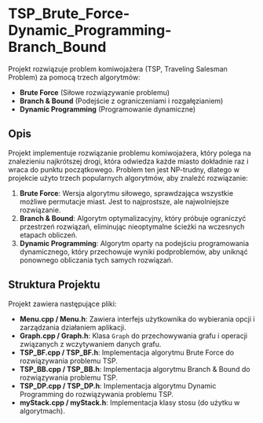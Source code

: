 # TSP_Brute_Force-Dynamic_Programming-Branch_Bound

Projekt rozwiązuje problem komiwojażera (TSP, Traveling Salesman Problem) za pomocą trzech algorytmów:

- **Brute Force** (Siłowe rozwiązywanie problemu)
- **Branch & Bound** (Podejście z ograniczeniami i rozgałęzianiem)
- **Dynamic Programming** (Programowanie dynamiczne)

## Opis

Projekt implementuje rozwiązanie problemu komiwojażera, który polega na znalezieniu najkrótszej drogi, która odwiedza każde miasto dokładnie raz i wraca do punktu początkowego. Problem ten jest NP-trudny, dlatego w projekcie użyto trzech popularnych algorytmów, aby znaleźć rozwiązanie:

1. **Brute Force**: Wersja algorytmu siłowego, sprawdzająca wszystkie możliwe permutacje miast. Jest to najprostsze, ale najwolniejsze rozwiązanie.
2. **Branch & Bound**: Algorytm optymalizacyjny, który próbuje ograniczyć przestrzeń rozwiązań, eliminując nieoptymalne ścieżki na wczesnych etapach obliczeń.
3. **Dynamic Programming**: Algorytm oparty na podejściu programowania dynamicznego, który przechowuje wyniki podproblemów, aby uniknąć ponownego obliczania tych samych rozwiązań.

## Struktura Projektu

Projekt zawiera następujące pliki:

- **Menu.cpp / Menu.h**: Zawiera interfejs użytkownika do wybierania opcji i zarządzania działaniem aplikacji.
- **Graph.cpp / Graph.h**: Klasa `Graph` do przechowywania grafu i operacji związanych z wczytywaniem danych grafu.
- **TSP_BF.cpp / TSP_BF.h**: Implementacja algorytmu Brute Force do rozwiązywania problemu TSP.
- **TSP_BB.cpp / TSP_BB.h**: Implementacja algorytmu Branch & Bound do rozwiązywania problemu TSP.
- **TSP_DP.cpp / TSP_DP.h**: Implementacja algorytmu Dynamic Programming do rozwiązywania problemu TSP.
- **myStack.cpp / myStack.h**: Implementacja klasy stosu (do użytku w algorytmach).










